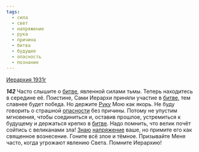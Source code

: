 ```yaml
---
tags:
  - сила
  - свет
  - напряжение
  - рука
  - причина
  - битва
  - будущее
  - опасность
  - познание
---
```


[Иерархия 1931г](https://127.0.0.1:4002/agni/1931)

___142___
Часто слышите о [битве](../../../tags/#битва), явленной силами тьмы. Теперь находитесь в середине её. Поистине, Сами Иерархи приняли участие в [битве](../../../tags/#битва), тем славнее будет победа. Но держите [Руку](../../../tags/#рука) Мою как якорь. Не буду говорить о страшной [опасности](../../../tags/#опасность) без причины. Потому не упустим мгновения, чтобы соединиться и, оставив прошлое, устремиться к будущему и держаться крепко в [битве](../../../tags/#битва). Надо помнить, что велик почёт сойтись с великанами зла! [Знаю](../../../tags/#познание) [напряжение](../../../tags/#напряжение) ваше, но примите его как священное вознесение. Гоните всё злое и тёмное. Призывайте Меня часто, когда угрожают явлению Света. Помните Иерархию!   


